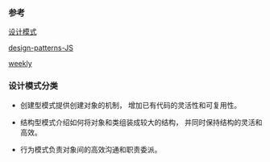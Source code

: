 ### 参考

[设计模式](https://refactoringguru.cn/design-patterns/catalog)

[design-patterns-JS](https://github.com/fbeline/design-patterns-JS)

[weekly](https://github.com/ascoders/weekly/blob/master/%E8%AE%BE%E8%AE%A1%E6%A8%A1%E5%BC%8F/167.%E7%B2%BE%E8%AF%BB%E3%80%8A%E8%AE%BE%E8%AE%A1%E6%A8%A1%E5%BC%8F%20-%20Abstract%20Factory%20%E6%8A%BD%E8%B1%A1%E5%B7%A5%E5%8E%82%E3%80%8B.md)

### 设计模式分类

- 创建型模式提供创建对象的机制， 增加已有代码的灵活性和可复用性。

- 结构型模式介绍如何将对象和类组装成较大的结构， 并同时保持结构的灵活和高效。

- 行为模式负责对象间的高效沟通和职责委派。
